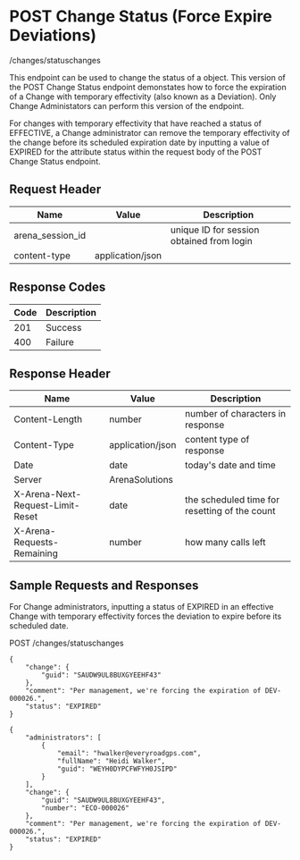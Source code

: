 # POST Change Status (Force Expire Deviations)


/changes/statuschanges

This endpoint can be used  to change the status of a  object. This version of the POST Change Status endpoint demonstates how to force the expiration of a Change with temporary effectivity \(also known as a Deviation\). Only Change Administators can perform this version of the endpoint. 

For changes with temporary effectivity that have reached a status of  EFFECTIVE, a Change administrator can remove the temporary effectivity of the change before its scheduled expiration date by inputting a value of EXPIRED for the attribute status within the request body of the POST Change Status endpoint.

## Request Header

| Name | Value | Description |
|  --- |  --- |  --- | 
| arena_session_id |   | unique ID for session obtained from login |
| content\-type | application/json |   |

## Response Codes

| Code | Description |
|  --- |  --- | 
| 201 | Success |
| 400 | Failure |

## Response Header

| Name | Value | Description |
|  --- |  --- |  --- | 
| Content\-Length | number | number of characters in response |
| Content\-Type | application/json | content type of response |
| Date | date | today's date and time |
| Server | ArenaSolutions |   |
| X\-Arena\-Next\-Request\-Limit\-Reset  | date | the scheduled time for resetting of the count |
| X\-Arena\-Requests\-Remaining  | number | how many calls left |

## Sample Requests and Responses
For Change administrators, inputting a status of EXPIRED in an effective Change with temporary effectivity forces the deviation to expire before its scheduled date.



POST /changes/statuschanges



```
{
    "change": {
        "guid": "SAUDW9UL8BUXGYEEHF43"
    },
    "comment": "Per management, we're forcing the expiration of DEV-000026.",
    "status": "EXPIRED"
}
```


```
{
    "administrators": [
        {
            "email": "hwalker@everyroadgps.com",
            "fullName": "Heidi Walker",
            "guid": "WEYH0DYPCFWFYH0JSIPD"
        }
    ],
    "change": {
        "guid": "SAUDW9UL8BUXGYEEHF43",
        "number": "ECO-000026"
    },
    "comment": "Per management, we're forcing the expiration of DEV-000026.",
    "status": "EXPIRED"
}
```
